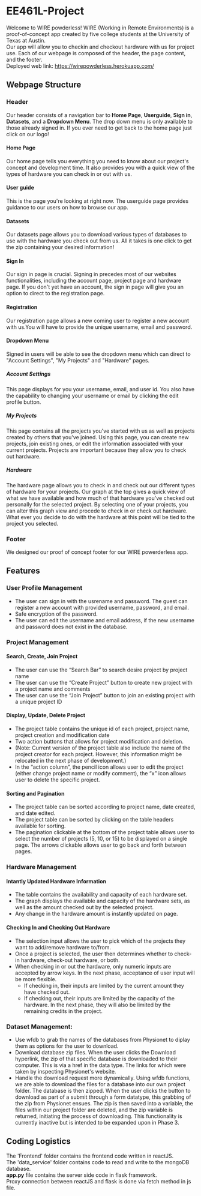 # EE461L-Project
Welcome to WIRE powderless! WIRE (Working in Remote Environments) is a proof-of-concept app created by five college students at the University of Texas at Austin. <br>
Our app will allow you to checkin and checkout hardware with us for project use. Each of our webpage is composed of the header, the page content, and the footer. <br>
Deployed web link: 
https://wirepowderless.herokuapp.com/

## Webpage Structure
### Header
Our header consists of a navigation bar to **Home Page**, **Userguide**, **Sign in**, **Datasets**, and a **Dropdown Menu**. The drop down menu is only available to those already signed in. If you ever need to get back to the home page just click on our logo!<br>
#### Home Page
Our home page tells you everything you need to know about our project's concept and development time. It also provides you with a quick view of the types of hardware you can check in or out with us. 
#### User guide
This is the page you're looking at right now. The userguide page provides guidance to our users on how to browse our app.
#### Datasets
Our datasets page allows you to download various types of databases to use with the hardware you check out from us. All it takes is one click to get the zip containing your desired information!
#### Sign In
Our sign in page is crucial. Signing in precedes most of our websites functionalities, including the account page, project page and hardware page. If you don't yet have an account, the sign in page will give you an option to direct to the registration page.
#### Registration
Our registration page allows a new coming user to register a new account with us.You will have to provide the unique username, email and password.
#### Dropdown Menu
Signed in users will be able to see the dropdown menu which can direct to "Account Settings", "My Projects" and "Hardware" pages.
##### Account Settings
This page displays for you your username, email, and user id. You also have the capability to changing your username or email by clicking the edit profile button.
##### My Projects
This page contains all the projects you've started with us as well as projects created by others that you've joined. Using this page, you can create new projects, join existing ones, or edit the information associated with your current projects. Projects are important because they allow you to check out hardware.
##### Hardware
The hardware page allows you to check in and check out our different types of hardware for your projects. Our graph at the top gives a quick view of what we have available and how much of that hardware you've checked out personally for the selected project. By selecting one of your projects, you can alter this graph view and procede to check in or check out hardware. What ever you decide to do with the hardware at this point will be tied to the project you selected. 
### Footer
We designed our proof of concept footer for our WIRE powerderless app.



## Features

### User Profile Management
  * The user can sign in with the usrename and password. The guest can register a new account with provided username, password, and email.
  * Safe encryption of the password.
  * The user can edit the username and email address, if the new username and password does not exist in the database.

### Project Management

#### Search, Create, Join Project
  * The user can use the “Search Bar” to search desire project by project name
 * The user can use the “Create Project” button to create new project with a project name and comments
 * The user can use the “Join Project” button to join an existing project with a unique project ID

#### Display, Update, Delete Project
  * The project table contains the unique id of each project, project name, project creation and modification date
  * Two action buttons that allows for project modification and deletion.
  * (Note: Current version of the project table also include the name of the project creator for each project. However, this information might be relocated in the next phase of development.)
  * In the “action column”, the pencil icon allows user to edit the project (either change project name or modify comment), the “x” icon allows user to delete the specific project.

#### Sorting and Pagination
  * The project table can be sorted according to project name, date created, and date edited.
  * The project table can be sorted by clicking on the table headers available for sorting.
  * The pagination clickable at the bottom of the project table allows user to select the number of projects (5, 10, or 15) to be displayed on a single page. The arrows clickable allows user to go back and forth between pages.


### Hardware Management
#### Intantly Updated Hardware Information 
  * The table contains the availability and capacity of each hardware set.
  * The graph displays the available and capacity of the hardware sets, as well as the amount checked out by the selected project.
  * Any change in the hardware amount is instantly updated on page.

#### Checking In and Checking Out Hardware
  * The selection input allows the user to pick which of the projects they want to add/remove hardware to/from.
  * Once a project is selected, the user then determines whether to check-in hardware, check-out hardware, or both. 
  * When checking in or out the hardware, only numeric inputs are accepted by arrow keys. In the next phase, acceptance of user input will be more flexible. 
    * If checking in, their inputs are limited by the current amount they have checked out.
    * If checking out, their inputs are limited by the capacity of the hardware. In the next phase, they will also be limited by the remaining credits in the project.

### Dataset Management:
  * Use wfdb to grab the names of the databases from Physionet to diplay them as options for the user to download.
  * Download database zip files. When the user clicks the Download hyperlink, the zip of that specific database is downloaded to their computer. This is via a href in the <a></a> data type. The links for which were taken by inspecting Physionet's website. 
  * Handle the download request more dynamically. Using wfdb functions, we are able to download the files for a database into our own project folder. The database is then zipped. When the user clicks the button to download as part of a submit through a form datatype, this grabbing of the zip from Physionet ensues. The zip is then saved into a variable, the files within our project folder are deleted, and the zip variable is returned, initiating the process of downloading. This functionality is currently inactive but is intended to be expanded upon in Phase 3.



## Coding Logistics

The 'Frontend' folder contains the frontend code written in reactJS.<br>
The 'data_service' folder contains code to read and write to the mongoDB database.<br>
<b>app.py</b> file contains the server side code in flask framework.<br>
Proxy connection between reactJS and flask is done via fetch method in js file.<br>
